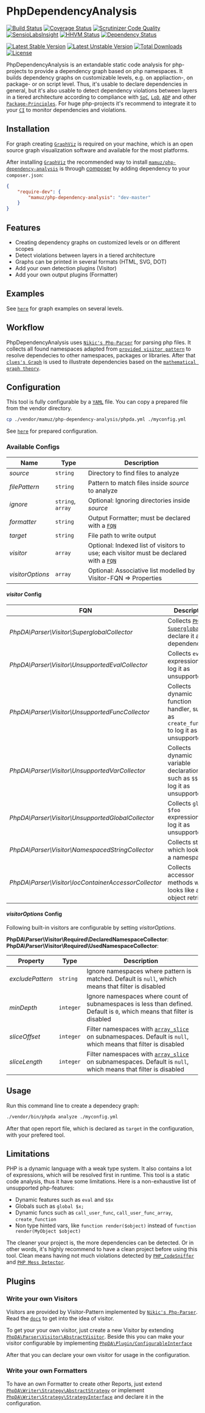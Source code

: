 PhpDependencyAnalysis
=====================

[![Build Status](https://travis-ci.org/mamuz/PhpDependencyAnalysis.svg?branch=master)](https://travis-ci.org/mamuz/PhpDependencyAnalysis)
[![Coverage Status](https://coveralls.io/repos/mamuz/PhpDependencyAnalysis/badge.png?branch=master)](https://coveralls.io/r/mamuz/PhpDependencyAnalysis?branch=master)
[![Scrutinizer Code Quality](https://scrutinizer-ci.com/g/mamuz/PhpDependencyAnalysis/badges/quality-score.png?b=master)](https://scrutinizer-ci.com/g/mamuz/PhpDependencyAnalysis/?branch=master)
[![SensioLabsInsight](https://insight.sensiolabs.com/projects/5dad5765-c411-41a5-9d3c-f1cf3d40ed45/mini.png)](https://insight.sensiolabs.com/projects/5dad5765-c411-41a5-9d3c-f1cf3d40ed45)
[![HHVM Status](http://hhvm.h4cc.de/badge/mamuz/php-dependency-analysis.png)](http://hhvm.h4cc.de/package/mamuz/php-dependency-analysis)
[![Dependency Status](https://www.versioneye.com/user/projects/5431680abeeeeed15600019e/badge.svg)](https://www.versioneye.com/user/projects/5431680abeeeeed15600019e)

[![Latest Stable Version](https://poser.pugx.org/mamuz/php-dependency-analysis/v/stable.svg)](https://packagist.org/packages/mamuz/php-dependency-analysis)
[![Latest Unstable Version](https://poser.pugx.org/mamuz/php-dependency-analysis/v/unstable.svg)](https://packagist.org/packages/mamuz/php-dependency-analysis)
[![Total Downloads](https://poser.pugx.org/mamuz/php-dependency-analysis/downloads.svg)](https://packagist.org/packages/mamuz/php-dependency-analysis)
[![License](https://poser.pugx.org/mamuz/php-dependency-analysis/license.svg)](https://packagist.org/packages/mamuz/php-dependency-analysis)

PhpDependencyAnalysis is an extandable static code analysis for
php-projects to provide a dependency graph based on php namespaces.
It builds dependency graphs on customizable levels, e.g. on appliaction-, on package- or on script level.
Thus, it's usable to declare dependencies in general, but it's also usable to
detect dependency violations between layers in a tiered architecture according to
compliance with [`SoC`](http://en.wikipedia.org/wiki/Separation_of_concerns),
[`LoD`](http://en.wikipedia.org/wiki/Law_of_Demeter), [`ADP`](http://en.wikipedia.org/wiki/Acyclic_dependencies_principle) and other
[`Package-Principles`](http://en.wikipedia.org/wiki/Package_principles).
For huge php-projects it's recommend to integrate it to your [`CI`](http://en.wikipedia.org/wiki/Continuous_integration)
to monitor dependencies and violations.

## Installation

For graph creating [`GraphViz`](http://www.graphviz.org/) is required on your machine, which is
an open source graph visualization software and available for the most platforms.

After installing [`GraphViz`](http://www.graphviz.org/) the recommended way to install
[`mamuz/php-dependency-analysis`](https://packagist.org/packages/mamuz/php-dependency-analysis) is through
[composer](http://getcomposer.org/) by adding dependency to your `composer.json`:

```json
{
    "require-dev": {
        "mamuz/php-dependency-analysis": "dev-master"
    }
}
```

## Features

- Creating dependency graphs on customized levels or on different scopes
- Detect violations between layers in a tiered architecture
- Graphs can be printed in several formats (HTML, SVG, DOT)
- Add your own detection plugins (Visitor)
- Add your own output plugins (Formatter)

## Examples

See [`here`](https://github.com/mamuz/PhpDependencyAnalysis/blob/master/examples) for graph examples on several levels.

## Workflow

PhpDependencyAnalysis uses [`Nikic's Php-Parser`](https://github.com/nikic/PHP-Parser) for parsing
php files. It collects all found namespaces adapted from
[`provided visitor pattern`](https://github.com/nikic/PHP-Parser/blob/master/doc/2_Usage_of_basic_components.markdown) to
resolve dependecies to other namespaces, packages or libraries.
After that [`clues's Graph`](https://github.com/clue/graph) is used to illustrate dependencies based
on the [`mathematical graph theory`](http://en.wikipedia.org/wiki/Graph_%28mathematics%29).

## Configuration

This tool is fully configurable by a [`YAML`](http://en.wikipedia.org/wiki/YAML) file.
You can copy a prepared file from the vendor directory.

```sh
cp ./vendor/mamuz/php-dependency-analysis/phpda.yml ./myconfig.yml
```

See [`here`](https://github.com/mamuz/PhpDependencyAnalysis/blob/master/phpda.yml) for prepared configuration.

### Available Configs

Name             | Type              | Description
---------------- | ----------------- | -----------
*source*         | `string`          | Directory to find files to analyze
*filePattern*    | `string`          | Pattern to match files inside *source* to analyze
*ignore*         | `string`, `array` | Optional: Ignoring directories inside *source*
*formatter*      | `string`          | Output Formatter; must be declared with a [`FQN`](http://en.wikipedia.org/wiki/Fully_qualified_name)
*target*         | `string`          | File path to write output
*visitor*        | `array`           | Optional: Indexed list of visitors to use; each visitor must be declared with a [`FQN`](http://en.wikipedia.org/wiki/Fully_qualified_name)
*visitorOptions* | `array`           | Optional: Associative list modelled by Visitor-FQN => Properties

#### *visitor* Config

FQN                                                  | Description
---------------------------------------------------- | ------------------------------------------
*PhpDA\Parser\Visitor\SuperglobalCollector*          | Collects [`PHP-Superglobals`](http://php.net/manual/en/language.variables.superglobals.php) to declare it as a dependency
*PhpDA\Parser\Visitor\UnsupportedEvalCollector*      | Collects `eval` expressions to log it as unsupported
*PhpDA\Parser\Visitor\UnsupportedFuncCollector*      | Collects dynamic function handler, such as `create_function` to log it as unsupported
*PhpDA\Parser\Visitor\UnsupportedVarCollector*       | Collects dynamic variable declarations, such as `$$x` to log it as unsupported
*PhpDA\Parser\Visitor\UnsupportedGlobalCollector*    | Collects `global $foo` expressions to log it as unsupported
*PhpDA\Parser\Visitor\NamespacedStringCollector*     | Collects strings which looks like a namespace
*PhpDA\Parser\Visitor\IocContainerAccessorCollector* | Collects accessor methods which looks like a object retrieval

#### *visitorOptions* Config

Following built-in visitors are configurable by setting *visitorOptions*.

**PhpDA\Parser\Visitor\Required\DeclaredNamespaceCollector**:
**PhpDA\Parser\Visitor\Required\UsedNamespaceCollector**:

Property         | Type      | Description
---------------- | --------- | -----------
*excludePattern* | `string`  | Ignore namespaces where pattern is matched. Default is `null`, which means that filter is disabled
*minDepth*       | `integer` | Ignore namespaces where count of subnamespaces is less than defined. Default is `0`, which means that filter is disabled
*sliceOffset*    | `integer` | Filter namespaces with [`array_slice`](http://php.net/manual/en/function.array-slice.php) on subnamespaces. Default is `null`, which means that filter is disabled
*sliceLength*    | `integer` | Filter namespaces with [`array_slice`](http://php.net/manual/en/function.array-slice.php) on subnamespaces. Default is `null`, which means that filter is disabled

#####

## Usage

Run this command line to create a dependecy graph:

```sh
./vendor/bin/phpda analyze ./myconfig.yml
```

After that open report file, which is declared as `target` in the configuration, with your prefered tool.

## Limitations

PHP is a dynamic language with a weak type system.
It also contains a lot of expressions, which will be resolved first in runtime.
This tool is a static code analysis, thus it have some limitations.
Here is a non-exhaustive list of unsupported php-features:

- Dynamic features such as `eval` and `$$x`
- Globals such as `global $x;`
- Dynamic funcs such as `call_user_func`, `call_user_func_array`, `create_function`
- Non type hinted vars, like `function render($object)` instead of `function render(MyObject $object)`

The cleaner your project is, the more dependencies can be detected.
Or in other words, it's highly recommend to have a clean project before using this tool.
Clean means having not much violations detected by [`PHP_CodeSniffer`](https://github.com/squizlabs/PHP_CodeSniffer)
and [`PHP Mess Detector`](http://phpmd.org/).

## Plugins

### Write your own Visitors

Visitors are provided by Visitor-Pattern implemented by [`Nikic's Php-Parser`](https://github.com/nikic/PHP-Parser).
Read the [`docs`](https://github.com/nikic/PHP-Parser/tree/master/doc) to get into the idea of visitor.

To get your your own visitor, just create a new Visitor by extending
[`PhpDA\Parser\Visitor\AbstractVisitor`](https://github.com/mamuz/PhpDependencyAnalysis/blob/master/src/Parser/Visitor/AbstractVisitor.php).
Beside this you can make your visitor configurable by implementing
[`PhpDA\Plugin/ConfigurableInterface`](https://github.com/mamuz/PhpDependencyAnalysis/blob/master/src/Plugin/ConfigurableInterface.php)

After that you can declare your own visitor for usage in the configuration.

### Write your own Formatters

To have an own Formatter to create other Reports, just extend
[`PhpDA\Writer\Strategy\AbstractStrategy`](https://github.com/mamuz/PhpDependencyAnalysis/blob/master/src/Writer/Strategy/AbstractStrategy.php)
or implement [`PhpDA\Writer\Strategy\StrategyInterface`](https://github.com/mamuz/PhpDependencyAnalysis/blob/master/src/Writer/Strategy/StrategyInterface.php)
and declare it in the configuration.
